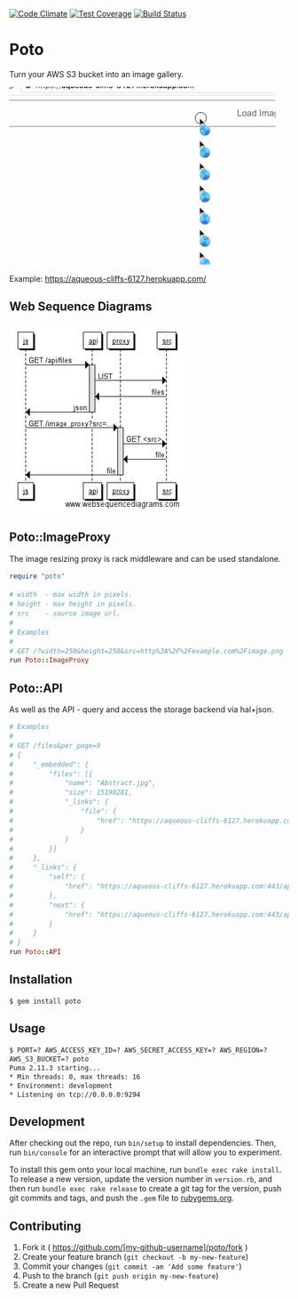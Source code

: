 [![Code Climate](https://codeclimate.com/github/jamesmoriarty/poto/badges/gpa.svg)](https://codeclimate.com/github/jamesmoriarty/poto) [![Test Coverage](https://codeclimate.com/github/jamesmoriarty/poto/badges/coverage.svg)](https://codeclimate.com/github/jamesmoriarty/poto/coverage) [![Build Status](https://travis-ci.org/jamesmoriarty/poto.svg?branch=master)](https://travis-ci.org/jamesmoriarty/poto)

# Poto

Turn your AWS S3 bucket into an image gallery.

![Demo GIF](/doc/Demo.gif "Demo GIF")

Example: https://aqueous-cliffs-6127.herokuapp.com/

## Web Sequence Diagrams

![Web Sequence Diagrams](/doc/Poto.png "Web Sequence Diagrams")

## Poto::ImageProxy

The image resizing proxy is rack middleware and can be used standalone.

```ruby
require "poto"

# width  - max width in pixels.
# height - max height in pixels.
# src    - source image url.
#
# Examples
#
# GET /?width=250&height=250&src=http%3A%2F%2Fexample.com%2Fimage.png
run Poto::ImageProxy
```

## Poto::API

As well as the API - query and access the storage backend via hal+json.

```ruby
# Examples
#
# GET /files&per_page=9
# {
#     "_embedded": {
#         "files": [{
#             "name": "Abstract.jpg",
#             "size": 15198281,
#             "_links": {
#                 "file": {
#                     "href": "https://aqueous-cliffs-6127.herokuapp.com:443/api/files/QWJzdHJhY3QuanBn%0A"
#                 }
#             }
#         }]
#     },
#     "_links": {
#         "self": {
#             "href": "https://aqueous-cliffs-6127.herokuapp.com:443/api/files?page="
#         },
#         "next": {
#             "href": "https://aqueous-cliffs-6127.herokuapp.com:443/api/files?page=Death+Valley.jpg&per_page=9"
#         }
#     }
# }
run Poto::API
```

## Installation

    $ gem install poto

## Usage

    $ PORT=? AWS_ACCESS_KEY_ID=? AWS_SECRET_ACCESS_KEY=? AWS_REGION=? AWS_S3_BUCKET=? poto
    Puma 2.11.3 starting...
    * Min threads: 0, max threads: 16
    * Environment: development
    * Listening on tcp://0.0.0.0:9294

## Development

After checking out the repo, run `bin/setup` to install dependencies. Then, run `bin/console` for an interactive prompt that will allow you to experiment.

To install this gem onto your local machine, run `bundle exec rake install`. To release a new version, update the version number in `version.rb`, and then run `bundle exec rake release` to create a git tag for the version, push git commits and tags, and push the `.gem` file to [rubygems.org](https://rubygems.org).

## Contributing

1. Fork it ( https://github.com/[my-github-username]/poto/fork )
2. Create your feature branch (`git checkout -b my-new-feature`)
3. Commit your changes (`git commit -am 'Add some feature'`)
4. Push to the branch (`git push origin my-new-feature`)
5. Create a new Pull Request
